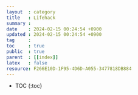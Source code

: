```yaml
---
layout  : category 
title   : Lifehack
summary : 
date    : 2024-02-15 00:24:54 +0900
updated : 2024-02-15 00:24:54 +0900
tag     : 
toc     : true
public  : true
parent  : [[index]] 
latex   : false
resource: F266E10D-1F95-4D6D-A055-3477818DB884
---
```

* TOC
{:toc}

# 
